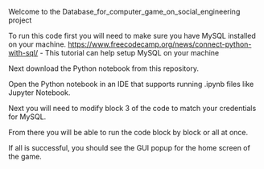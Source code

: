 Welcome to the Database_for_computer_game_on_social_engineering project

To run this code first you will need to make sure you have MySQL installed on your machine.
https://www.freecodecamp.org/news/connect-python-with-sql/ - This tutorial can help setup MySQL on your machine

Next download the Python notebook from this repository.

Open the Python notebook in an IDE that supports running .ipynb files like Jupyter Notebook.

Next you will need to modify block 3 of the code to match your credentials for MySQL.

From there you will be able to run the code block by block or all at once.

If all is successful, you should see the GUI popup for the home screen of the game.

